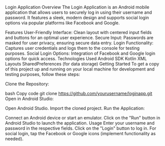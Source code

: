 Login Application
Overview
The Login Application is an Android mobile application that allows users to securely log in using their username and password. It features a sleek, modern design and supports social login options via popular platforms like Facebook and Google.

Features
User-Friendly Interface: Clean layout with centered input fields and buttons for an optimal user experience.
Secure Input: Passwords are masked for user privacy, ensuring secure data entry.
Login Functionality: Captures user credentials and logs them to the console for testing purposes.
Social Login Options: Integration of Facebook and Google login options for quick access.
Technologies Used
Android SDK
Kotlin
XML Layouts
SharedPreferences (for data storage)
Getting Started
To get a copy of this project up and running on your local machine for development and testing purposes, follow these steps:

Clone the Repository:

bash
Copy code
git clone https://github.com/yourusername/loginapp.git
Open in Android Studio:

Open Android Studio.
Import the cloned project.
Run the Application:

Connect an Android device or start an emulator.
Click on the "Run" button in Android Studio to launch the application.
Usage
Enter your username and password in the respective fields.
Click on the "Login" button to log in.
For social login, tap the Facebook or Google icons (implement functionality as needed).
